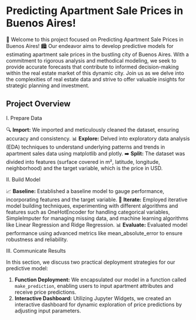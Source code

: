# Predicting Apartment Sale Prices in Buenos Aires! 
🚀 Welcome to this project focused on Predicting Apartment Sale Prices in Buenos Aires! 🏙️ Our endeavor aims to develop predictive models for estimating apartment sale prices in the bustling city of Buenos Aires. With a commitment to rigorous analysis and methodical modeling, we seek to provide accurate forecasts that contribute to informed decision-making within the real estate market of this dynamic city. Join us as we delve into the complexities of real estate data and strive to offer valuable insights for strategic planning and investment.



## Project Overview 

 I. Prepare Data
 
🔍 **Import:** We imported and meticulously cleaned the dataset, ensuring accuracy and consistency.
📊 **Explore:** Delved into exploratory data analysis (EDA) techniques to understand underlying patterns and trends in apartment sales data using matplotlib and plotly.
➡️ **Split:** The dataset was divided into features (surface covered in m², latitude, longitude, neighborhood) and the target variable, which is the price in USD.

II. Build Model

📈 **Baseline:** Established a baseline model to gauge performance, incorporating features and the target variable.
🔄 **Iterate:** Employed iterative model building techniques, experimenting with different algorithms and features such as OneHotEncoder for handling categorical variables, SimpleImputer for managing missing data, and machine learning algorithms like Linear Regression and Ridge Regression.
📊 **Evaluate:** Evaluated model performance using advanced metrics like mean_absolute_error to ensure robustness and reliability.

III. Communicate Results

In this section, we discuss two practical deployment strategies for our predictive model:
1. **Function Deployment:** We encapsulated our model in a function called `make_prediction`, enabling users to input apartment attributes and receive price predictions.
2. **Interactive Dashboard:** Utilizing Jupyter Widgets, we created an interactive dashboard for dynamic exploration of price predictions by adjusting input parameters.
